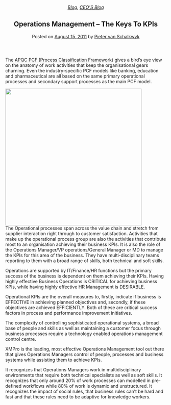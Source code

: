 
<article class="post-250 post type-post status-publish format-standard has-post-thumbnail hentry category-blog category-pieter-blog" id="post-250">
<div class="article-inner">
<header class="entry-header">
<div class="entry-header-text entry-header-text-top text-center">
<h6 class="entry-category is-xsmall"><a href="https://xmpro.com/category/blog/" rel="category tag">Blog</a>, <a href="https://xmpro.com/category/blog/pieter-blog/" rel="category tag">CEO'S Blog</a></h6><h1 class="entry-title">Operations Management – The Keys To KPIs</h1><div class="entry-divider is-divider small"></div>
<div class="entry-meta uppercase is-xsmall">
<span class="posted-on">Posted on <a href="https://xmpro.com/operations-management-the-keys-to-kpis/" rel="bookmark"><time class="entry-date published updated" datetime="2011-08-15T06:17:14+00:00">August 15, 2011</time></a></span> <span class="byline">by <span class="meta-author vcard"><a class="url fn n" href="https://xmpro.com/author/pietervs/">Pieter van Schalkwyk</a></span></span> </div>
</div>
</header>
<div class="entry-content single-page">
<p>The <a href="http://www.apqc.org/process-classification-framework" rel="noopener noreferrer" target="_blank">APQC PCF (Process Classification Framework)</a> gives a bird’s eye view on the anatomy of work activities that keep the organisational gears churning. Even the industry-specific PCF models like banking, education and pharmaceutical are all based on the same primary operational processes and secondary support processes as the main PCF model.</p>
<p><a href="https://xmpro.com/wp-content/uploads/2011/08/apqc_pcf.png"><img height="429" src="https://xmpro.com/wp-content/uploads/2011/08/apqc_pcf.png" width="427"/>
</a><br/>
The Operational processes span across the value chain and stretch from supplier interaction right through to customer satisfaction. Activities that make up the operational process group are also the activities that contribute most to an organisation achieving their business KPIs. It is also the role of the Operations Manager/VP operations/General Manager or MD to manage the KPIs for this area of the business. They have multi-disciplinary teams reporting to them with a broad range of skills, both technical and soft skills.</p>
<p>Operations are supported by IT/Finance/HR functions but the primary success of the business is dependent on them achieving their KPIs. Having highly effective Business Operations is CRITICAL for achieving business KPIs, while having highly effective HR Management is DESIRABLE.</p>
<p>Operational KPIs are the overall measures to, firstly, indicate if business is EFFECTIVE in achieving planned objectives and, secondly, if these objectives are achieved EFFICIENTLY. Both of these are critical success factors in process and performance improvement initiatives.</p>
<p>The complexity of controlling sophisticated operational systems, a broad base of people and skills as well as maintaining a customer focus through business processes require a technology enabled operations management control centre.</p>
<p>XMPro is the leading, most effective Operations Management tool out there that gives Operations Managers control of people, processes and business systems while assisting them to achieve KPIs.</p>
<p>It recognizes that Operations Managers work in multidisciplinary environments that require both technical specialists as well as soft skills. It recognizes that only around 20% of work processes can modelled in pre-defined workflows while 80% of work is dynamic and unstructured. It recognizes the impact of social rules, that business rules can’t be hard and fast and that these rules need to be adaptive for knowledge workers.    	</p>
<div class="blog-share text-center"><div class="is-divider medium"></div><div class="social-icons share-icons share-row relative"><a aria-label="Share on WhatsApp" class="icon button circle is-outline tooltip whatsapp show-for-medium" data-action="share/whatsapp/share" href="whatsapp://send?text=Operations%20Management%20%26%238211%3B%20The%20Keys%20To%20KPIs - https://xmpro.com/operations-management-the-keys-to-kpis/" title="Share on WhatsApp"><i class="icon-whatsapp"></i></a><a aria-label="Share on Facebook" class="icon button circle is-outline tooltip facebook" data-label="Facebook" href="https://www.facebook.com/sharer.php?u=https://xmpro.com/operations-management-the-keys-to-kpis/" onclick="window.open(this.href,this.title,'width=500,height=500,top=300px,left=300px'); return false;" rel="noopener nofollow" target="_blank" title="Share on Facebook"><i class="icon-facebook"></i></a><a aria-label="Share on Twitter" class="icon button circle is-outline tooltip twitter" href="https://twitter.com/share?url=https://xmpro.com/operations-management-the-keys-to-kpis/" onclick="window.open(this.href,this.title,'width=500,height=500,top=300px,left=300px'); return false;" rel="noopener nofollow" target="_blank" title="Share on Twitter"><i class="icon-twitter"></i></a><a aria-label="Email to a Friend" class="icon button circle is-outline tooltip email" href="/cdn-cgi/l/email-protection#2e115d5b4c444b4d5a13615e4b5c4f5a4741405d0b1c1e634f404f494b434b405a0b1c1e0b1c180b1c1d161c1f1f0b1d6c0b1c1e7a464b0b1c1e654b575d0b1c1e7a410b1c1e657e675d084c414a57136d464b4d450b1c1e5a46475d0b1c1e415b5a0b1d6f0b1c1e465a5a5e5d0b1d6f0b1c680b1c6856435e5c41004d41430b1c68415e4b5c4f5a4741405d03434f404f494b434b405a035a464b03454b575d035a4103455e475d0b1c68" rel="nofollow" title="Email to a Friend"><i class="icon-envelop"></i></a><a aria-label="Pin on Pinterest" class="icon button circle is-outline tooltip pinterest" href="https://pinterest.com/pin/create/button?url=https://xmpro.com/operations-management-the-keys-to-kpis/&amp;media=https://xmpro.com/wp-content/uploads/2011/08/apqc_pcf.png&amp;description=Operations%20Management%20%26%238211%3B%20The%20Keys%20To%20KPIs" onclick="window.open(this.href,this.title,'width=500,height=500,top=300px,left=300px'); return false;" rel="noopener nofollow" target="_blank" title="Pin on Pinterest"><i class="icon-pinterest"></i></a><a aria-label="Share on LinkedIn" class="icon button circle is-outline tooltip linkedin" href="https://www.linkedin.com/shareArticle?mini=true&amp;url=https://xmpro.com/operations-management-the-keys-to-kpis/&amp;title=Operations%20Management%20%26%238211%3B%20The%20Keys%20To%20KPIs" onclick="window.open(this.href,this.title,'width=500,height=500,top=300px,left=300px'); return false;" rel="noopener nofollow" target="_blank" title="Share on LinkedIn"><i class="icon-linkedin"></i></a></div></div></div>
<nav class="navigation-post" id="nav-below" role="navigation">
<div class="flex-row next-prev-nav bt bb">
<div class="flex-col flex-grow nav-prev text-left">

</div>

</div>
</nav>
</div>
</article>
<div class="comments-area" id="comments">
</div>
